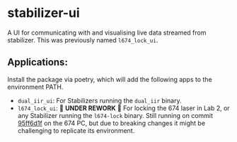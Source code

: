# stabilizer-ui
A UI for communicating with and visualising live data streamed from stabilizer. This was previously named `l674_lock_ui`.

## Applications:
Install the package via poetry, which will add the following apps to the environment PATH.
* `dual_iir_ui`: For Stabilizers running the `dual_iir` binary. 
* `l674_lock_ui`: 🚧 **UNDER REWORK** 🚧 For locking the 674 laser in Lab 2, or any Stabilizer running the `l674-lock` binary. Still running on commit [95ff6d1f](https://gitlab.physics.ox.ac.uk/ion-trap/l674-lock-ui/-/commit/95ff6d1fb9750b0fed57aef9e3dfcdccd6cf2bd2) on the 674 PC, but due to breaking changes it might be challenging to replicate its environment.